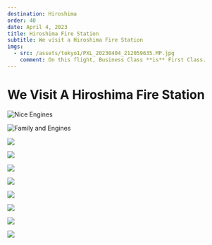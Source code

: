 ```yaml
---
destination: Hiroshima
order: 40
date: April 4, 2023
title: Hiroshima Fire Station
subtitle: We visit a Hiroshima Fire Station
imgs: 
  - src: /assets/tokyo1/PXL_20230404_212059635.MP.jpg
    comment: On this flight, Business Class **is** First Class. 
---
```


# We Visit A Hiroshima Fire Station

![Nice Engines](/assets/hiroshima/PXL_20230416_041332325.jpg)

![Family and Engines](/assets/hiroshima/PXL_20230416_041352501.jpg)

![](/assets/hiroshima/PXL_20230416_041537306.jpg)

![](/assets/hiroshima/PXL_20230416_041555818.jpg)

![](/assets/hiroshima/PXL_20230416_041613714.jpg)

![](/assets/hiroshima/PXL_20230416_041639842.jpg)

![](/assets/hiroshima/PXL_20230416_041721948.MP.jpg)

![](/assets/hiroshima/PXL_20230416_041758598.MP.jpg)

![](/assets/hiroshima/PXL_20230416_041811127.jpg)

![](/assets/hiroshima/PXL_20230416_064754970.jpg)
